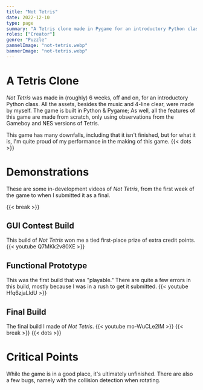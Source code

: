 ```yaml
---
title: "Not Tetris"
date: 2022-12-10
type: page
summary: "A Tetris clone made in Pygame for an introductory Python class."
roles: ["Creator"]
genre: "Puzzle"
pannelImage: "not-tetris.webp"
bannerImage: "not-tetris.webp"
---
```


# A Tetris Clone
_Not Tetris_ was made in (roughly) 6 weeks, off and on, for an introductory Python class. All the assets, besides the music and 4-line clear, were made by myself. The game is built in Python & Pygame; As well, all the features of this game are made from scratch, only using observations from the Gameboy and NES versions of Tetris.

This game has many downfalls, including that it isn't finished, but for what it is, I'm quite proud of my performance in the making of this game.
{{< dots >}}

# Demonstrations
These are some in-development videos of _Not Tetris_, from the first week of the game to when I submitted it as a final.

{{< break >}}

## GUI Contest Build
This build of _Not Tetris_ won me a tied first-place prize of extra credit points.
{{< youtube Q7MKk2v80XE >}}

## Functional Prototype
This was the first build that was "playable." There are quite a few errors in this build, mostly because I was in a rush to get it submitted.
{{< youtube Hfq6zjaLldU >}}

## Final Build
The final build I made of _Not Tetris_.
{{< youtube mo-WuCLe2lM >}}
{{< break >}}
{{< dots >}}

# Critical Points
While the game is in a good place, it's ultimately unfinished. There are also a few bugs, namely with the collision detection when rotating.